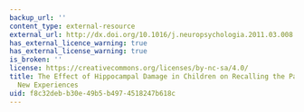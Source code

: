 ```yaml
---
backup_url: ''
content_type: external-resource
external_url: http://dx.doi.org/10.1016/j.neuropsychologia.2011.03.008
has_external_licence_warning: true
has_external_license_warning: true
is_broken: ''
license: https://creativecommons.org/licenses/by-nc-sa/4.0/
title: The Effect of Hippocampal Damage in Children on Recalling the Past and Imagining
  New Experiences
uid: f8c32deb-b30e-49b5-b497-4518247b618c
---
```

